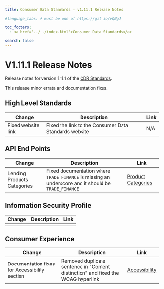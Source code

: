 ```yaml
---
title: Consumer Data Standards - v1.11.1 Release Notes

#language_tabs: # must be one of https://git.io/vQNgJ

toc_footers:
  - <a href='../../index.html'>Consumer Data Standards</a>

search: false
---
```


# V1.11.1 Release Notes
Release notes for version 1.11.1 of the [CDR Standards](../../index.html).

This release minor errata and documentation fixes.

## High Level Standards

|Change|Description|Link|
|------|-----------|----|
| Fixed website link | Fixed the link to the Consumer Data Standards website | N/A |

## API End Points

|Change|Description|Link|
|------|-----------|----|
| Lending Products Categories | Fixed documentation where `TRADE FINANCE` is missing an underscore and it should be `TRADE_FINANCE` | [Product Categories](../../#product-categories) |

## Information Security Profile
|Change|Description|Link|
|------|-----------|----|
| | |

## Consumer Experience

|Change|Description|Link|
|------|-----------|----|
| Documentation fixes for Accessibility section | Removed duplicate sentence in "Content distinction" and fixed the WCAG hyperlink | [Accessibility](../../#accessibility-standards)|
